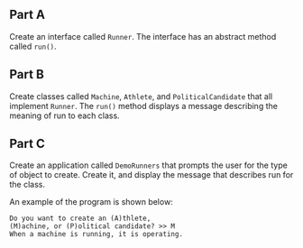 ## Part A
Create an interface called `Runner`. The interface has an abstract method called `run()`.

## Part B
Create classes called `Machine`, `Athlete`, and `PoliticalCandidate` that all implement `Runner`. The `run()` method displays a message describing the meaning of run to each class.

## Part C
Create an application called `DemoRunners` that prompts the user for the type of object to create. Create it, and display the message that describes run for the class.

An example of the program is shown below:
```
Do you want to create an (A)thlete,
(M)achine, or (P)olitical candidate? >> M
When a machine is running, it is operating.
```

